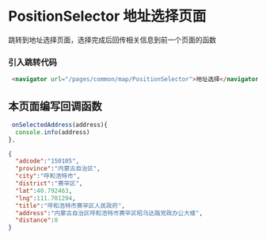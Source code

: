 # PositionSelector 地址选择页面
跳转到地址选择页面，选择完成后回传相关信息到前一个页面的函数
### 引入跳转代码

```html
 <navigator url="/pages/common/map/PositionSelector">地址选择</navigator>
```

## 本页面编写回调函数
```javascript
 onSelectedAddress(address){
  console.info(address)
},
```
```json
{
  "adcode":"150105",
  "province":"内蒙古自治区",
  "city":"呼和浩特市",
  "district":"赛罕区",
  "lat":40.792463,
  "lng":111.701294,
  "title":"呼和浩特市赛罕区人民政府",
  "address":"内蒙古自治区呼和浩特市赛罕区昭乌达路党政办公大楼",
  "distance":0
}
```
